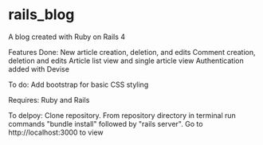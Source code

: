 # rails_blog
A blog created with Ruby on Rails 4

Features Done:
New article creation, deletion, and edits
Comment creation, deletion and edits
Article list view and single article view
Authentication added with Devise

To do:
Add bootstrap for basic CSS styling

Requires:
Ruby and Rails

To delpoy:
Clone repository. From repository directory in terminal run commands "bundle install" followed by "rails server". Go to http://localhost:3000 to view
